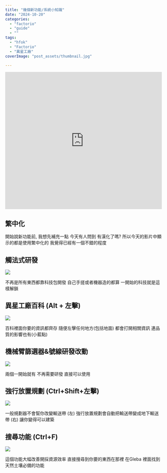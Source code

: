 ```yaml
---
title: "幾個新功能/系統小知識"
date: "2024-10-20"
categories:
  - "factorio"
  - "guide"
  - ""
tags:
  - "hfok"
  - "Factorio"
  - "異星工廠"
coverImage: "post_assets/thumbnail.jpg"

---
```


<!-- Embed -->

<iframe width="100%" height="440" src="https://www.youtube.com/embed/jgx_6sX1ymA" 
  title="YouTube video player" frameborder="0" allow="accelerometer; autoplay;
  clipboard-write; encrypted-media; gyroscope; picture-in-picture; web-share"
  referrerpolicy="strict-origin-when-cross-origin" allowfullscreen></iframe>


<!-- Context -->
## 繁中化
開始說新功能前, 我想先補充一點
今天有人問到 有漢化了嗎?
所以今天的影片中顯示的都是使用繁中化的
我覺得已經有一個不錯的程度


## 觸法式研發

![](post_assets/64920331605ef3bb4033b75ca74e2d78.JPG)

不再是所有東西都靠科技包開發
自己手搓或者機器造的都算
一開始的科技就是這樣解鎖

## 異星工廠百科 (Alt + 左擊)

![](post_assets/ede4301d2dea1a9d55b6b8dbb6979947.JPG)

百科裡面你要的資訊都齊存
隨便左擊任何地方(包括地面)
都會打開相關資訊
連品質的影響也有(小藍點)

## 機械臂篩選器&號線研發改動

![](post_assets/f2c2b140044b0b1d132f4175a8860161.JPG)

兩個一開始就有
不再需要研發
直接可以使用

## 強行放置規劃 (Ctrl+Shift+左擊)

![](post_assets/892f9d620dd0328eae216ed01589380f.JPG)

一般規劃器不會幫你改變輸送帶 (左)
強行放置規劃會自動把輸送帶變成地下輸送帶 (右)
讓你變得可以建築

## 搜尋功能 (Ctrl+F)

![](post_assets/b31cc25cb1cc0f0c14be16d654d36f8b.JPG)

這個功能大幅改善開採資源效率
直接搜尋到你要的東西在那裡
在Gleba 裡面找到天然土壤必備的功能